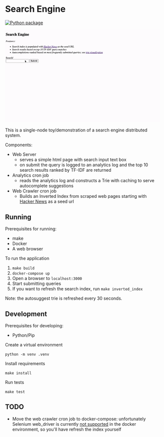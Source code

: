 # Search Engine
[![Python package](https://github.com/mweiden/autocomplete/actions/workflows/python-package.yml/badge.svg)](https://github.com/mweiden/autocomplete/actions/workflows/python-package.yml)

![](src/static/demo.gif)

This is a single-node toy/demonstration of a search engine distributed system.

Components:
- Web Server
  - serves a simple html page with search input text box
  - on submit the query is logged to an analytics log and the top 10 search results ranked by TF-IDF are returned
- Analytics cron job 
  - reads the analytics log and constructs a Trie with caching to serve autocomplete suggestions
- Web Crawler cron job
  - Builds an Inverted Index from scraped web pages starting with [Hacker News](https://news.ycombinator.com) as a seed url


## Running

Prerequisites for running:

* make
* Docker
* A web browser

To run the application

1. `make build`
1. `docker-compose up`
1. Open a browser to `localhost:3000`
1. Start submitting queries
1. If you want to refresh the search index, run `make inverted_index`

Note: the autosuggest trie is refreshed every 30 seconds.

## Development

Prerequisites for developing:

* Python/Pip

Create a virtual environment

```
python -m venv .venv
```

Install requirements

```
make install
```

Run tests

```
make test
```

## TODO

* Move the web crawler cron job to docker-compose: unfortunately Selenium web_driver is currently [not supported](https://github.com/SeleniumHQ/selenium/issues/12651#issuecomment-1734785707) in the docker environment, so you'll have refresh the index yourself